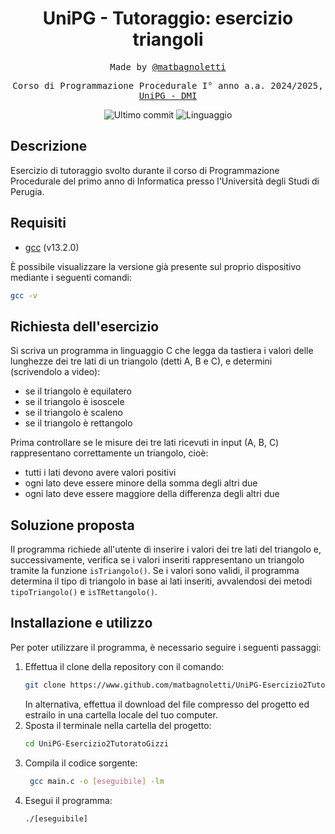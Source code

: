 <h1 align="center">UniPG - Tutoraggio: esercizio triangoli</h1>

<p align="center" style="font-family: monospace">Made by <a href="https://github.com/matbagnoletti">@matbagnoletti</a></p>
<p align="center" style="font-family: monospace">Corso di Programmazione Procedurale I° anno a.a. 2024/2025, <a href="https://www.dmi.unipg.it/didattica/corsi-di-studio-in-informatica/informatica-triennale">UniPG - DMI</a></p>
<p align="center">
    <img src="https://img.shields.io/github/last-commit/matbagnoletti/UniPG-Esercizio2TutoratoGizzi.git?style=for-the-badge" alt="Ultimo commit">
    <img src="https://img.shields.io/github/languages/top/matbagnoletti/UniPG-Esercizio2TutoratoGizzi.git?style=for-the-badge" alt="Linguaggio">
</p>

## Descrizione
Esercizio di tutoraggio svolto durante il corso di Programmazione Procedurale del primo anno di Informatica presso l'Università degli Studi di Perugia.

## Requisiti
- [gcc](https://www.gcc.gnu.org/) (v13.2.0)

È possibile visualizzare la versione già presente sul proprio dispositivo mediante i seguenti comandi:
```bash
gcc -v
```

## Richiesta dell'esercizio
Si scriva un programma in linguaggio C che legga da tastiera i valori delle lunghezze dei tre lati di un triangolo (detti A, B e C), e determini (scrivendolo a video):
<ul>
    <li>se il triangolo è equilatero</li>
    <li>se il triangolo è isoscele</li>
    <li>se il triangolo è scaleno</li>
    <li>se il triangolo è rettangolo</li>
</ul>

Prima controllare se le misure dei tre lati ricevuti in input (A, B, C) rappresentano correttamente un triangolo, cioè:
<ul>
    <li>tutti i lati devono avere valori positivi</li>
    <li>ogni lato deve essere minore della somma degli altri due</li>
    <li>ogni lato deve essere maggiore della differenza degli altri due</li>
</ul>

## Soluzione proposta
Il programma richiede all'utente di inserire i valori dei tre lati del triangolo e, successivamente, verifica se i valori inseriti rappresentano un triangolo tramite la funzione `isTriangolo()`.
Se i valori sono validi, il programma determina il tipo di triangolo in base ai lati inseriti, avvalendosi dei metodi `tipoTriangolo()` e `isTRettangolo()`.

## Installazione e utilizzo
Per poter utilizzare il programma, è necessario seguire i seguenti passaggi:
1. Effettua il clone della repository con il comando:
   ```bash
   git clone https://www.github.com/matbagnoletti/UniPG-Esercizio2TutoratoGizzi.git
   ```
   In alternativa, effettua il download del file compresso del progetto ed estrailo in una cartella locale del tuo computer.
2. Sposta il terminale nella cartella del progetto:
   ```bash
   cd UniPG-Esercizio2TutoratoGizzi
   ```
3. Compila il codice sorgente:
   ```bash
    gcc main.c -o [eseguibile] -lm
    ```
4. Esegui il programma:
    ```bash
    ./[eseguibile]
    ```
   

